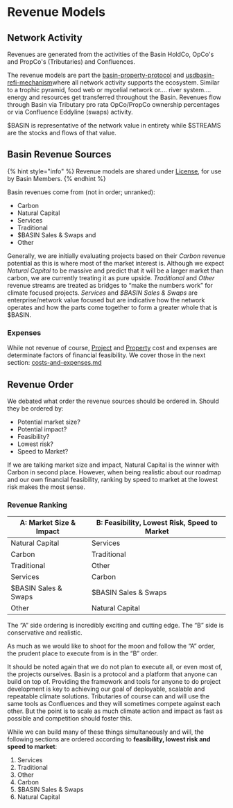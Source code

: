 # Revenue Models

## Network Activity

Revenues are generated from the activities of the Basin HoldCo, OpCo's and PropCo's (Tributaries) and Confluences.

The revenue models are part the [basin-property-protocol](../../what/basin-property-protocol/ "mention") and [usdbasin-refi-mechanism](../../what/usdbasin-refi-mechanism/ "mention")where all network activity supports the ecosystem.  Similar to a trophic pyramid, food web or mycelial network or.... river system.... energy and resources get transferred throughout the Basin.  Revenues flow through Basin via Tributary pro rata OpCo/PropCo ownership percentages or via Confluence Eddyline (swaps) activity.

$BASIN is representative of the network value in entirety while $STREAMS are the stocks and flows of that value.

## Basin Revenue Sources

{% hint style="info" %}
Revenue models are shared under [License](../../formalities/license.md), for use by Basin Members.
{% endhint %}

Basin revenues come from (not in order; unranked):

* Carbon
* Natural Capital
* Services
* Traditional
* $BASIN Sales & Swaps and
* Other

Generally, we are initially evaluating projects based on their _Carbon_ revenue potential as this is where most of the market interest is.  Although we expect _Natural Capital_ to be massive and predict that it will be a larger market than carbon, we are currently treating it as pure upside.  _Traditional_ and _Other_ revenue streams are treated as bridges to “make the numbers work” for climate focused projects.  _Services_ and _$BASIN Sales & Swaps_ are enterprise/network value focused but are indicative how the network operates and how the parts come together to form a greater whole that is $BASIN.

### Expenses

While not revenue of course, [Project](../strategy/projects.md) and [Property](../strategy/properties.md) cost and expenses are determinate factors of financial feasibility.  We cover those in the next section: [costs-and-expenses.md](../costs-and-expenses.md "mention")

## Revenue Order

We debated what order the revenue sources should be ordered in.  Should they be ordered by:

* Potential market size?
* Potential impact?
* Feasibility?
* Lowest risk?
* Speed to Market?

If we are talking market size and impact, Natural Capital is the winner with Carbon in second place.  However, when being realistic about our roadmap and our own financial feasibility, ranking by speed to market at the lowest risk makes the most sense.

### Revenue Ranking

| A: Market Size & Impact | B: Feasibility, Lowest Risk, Speed to Market |
| ----------------------- | -------------------------------------------- |
| Natural Capital         | Services                                     |
| Carbon                  | Traditional                                  |
| Traditional             | Other                                        |
| Services                | Carbon                                       |
| $BASIN Sales & Swaps    | $BASIN Sales & Swaps                         |
| Other                   | Natural Capital                              |

The “A” side ordering is incredibly exciting and cutting edge.  The “B” side is conservative and realistic.

As much as we would like to shoot for the moon and follow the “A” order, the prudent place to execute from is in the “B” order. &#x20;

It should be noted again that we do not plan to execute all, or even most of, the projects ourselves.  Basin is a protocol and a platform that anyone can build on top of.   Providing the framework and tools for anyone to do project development is key to achieving our goal of deployable, scalable and repeatable climate solutions.  Tributaries of course can and will use the same tools as Confluences and they will sometimes compete against each other.  But the point is to scale as much climate action and impact as fast as possible and competition should foster this. &#x20;

While we can build many of these things simultaneously and will,  the following sections are ordered according to **feasibility, lowest risk and speed to market**:

1. Services
2. Traditional
3. Other
4. Carbon
5. $BASIN Sales & Swaps
6. Natural Capital
